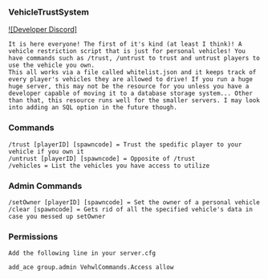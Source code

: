 ### VehicleTrustSystem
[![Developer Discord]](https://discord.gg/m39AUuSatU)

    It is here everyone! The first of it's kind (at least I think)! A vehicle restriction script that is just for personal vehicles! You have commands such as /trust, /untrust to trust and untrust players to use the vehicle you own.
    This all works via a file called whitelist.json and it keeps track of every player's vehicles they are allowed to drive! If you run a huge huge server, this may not be the resource for you unless you have a developer capable of moving it to a database storage system... Other than that, this resource runs well for the smaller servers. I may look into adding an SQL option in the future though.

### Commands
    /trust [playerID] [spawncode] = Trust the spedific player to your vehicle if you own it
    /untrust [playerID] [spawncode] = Opposite of /trust
    /vehicles = List the vehicles you have access to utilize

### Admin Commands
    /setOwner [playerID] [spawncode] = Set the owner of a personal vehicle
    /clear [spawncode] = Gets rid of all the specified vehicle's data in case you messed up setOwner

### Permissions
    Add the following line in your server.cfg
    
    add_ace group.admin VehwlCommands.Access allow
